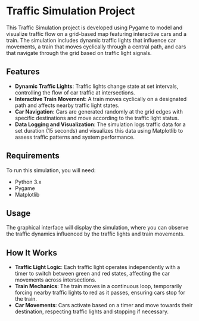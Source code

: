 # Traffic Simulation Project

This Traffic Simulation project is developed using Pygame to model and visualize traffic flow on a grid-based map featuring interactive cars and a train. The simulation includes dynamic traffic lights that influence car movements, a train that moves cyclically through a central path, and cars that navigate through the grid based on traffic light signals.

## Features

- **Dynamic Traffic Lights**: Traffic lights change state at set intervals, controlling the flow of car traffic at intersections.
- **Interactive Train Movement**: A train moves cyclically on a designated path and affects nearby traffic light states.
- **Car Navigation**: Cars are generated randomly at the grid edges with specific destinations and move according to the traffic light status.
- **Data Logging and Visualization**: The simulation logs traffic data for a set duration (15 seconds) and visualizes this data using Matplotlib to assess traffic patterns and system performance.

## Requirements

To run this simulation, you will need:

- Python 3.x
- Pygame
- Matplotlib

## Usage

The graphical interface will display the simulation, where you can observe the traffic dynamics influenced by the traffic lights and train movements.

## How It Works

- **Traffic Light Logic**: Each traffic light operates independently with a timer to switch between green and red states, affecting the car movements across intersections.
- **Train Mechanics**: The train moves in a continuous loop, temporarily forcing nearby traffic lights to red as it passes, ensuring cars stop for the train.
- **Car Movements**: Cars activate based on a timer and move towards their destination, respecting traffic lights and stopping if necessary.